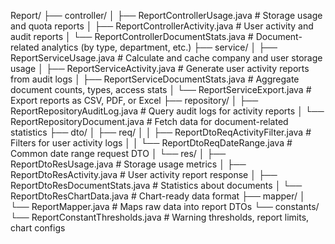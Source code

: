 Report/
├── controller/
│   ├── ReportControllerUsage.java              # Storage usage and quota reports
│   ├── ReportControllerActivity.java           # User activity and audit reports
│   └── ReportControllerDocumentStats.java      # Document-related analytics (by type, department, etc.)
├── service/
│   ├── ReportServiceUsage.java                 # Calculate and cache company and user storage usage
│   ├── ReportServiceActivity.java              # Generate user activity reports from audit logs
│   ├── ReportServiceDocumentStats.java         # Aggregate document counts, types, access stats
│   └── ReportServiceExport.java                # Export reports as CSV, PDF, or Excel
├── repository/
│   ├── ReportRepositoryAuditLog.java           # Query audit logs for activity reports
│   └── ReportRepositoryDocument.java           # Fetch data for document-related statistics
├── dto/
│   ├── req/
│   │   ├── ReportDtoReqActivityFilter.java     # Filters for user activity logs
│   │   └── ReportDtoReqDateRange.java          # Common date range request DTO
│   └── res/
│       ├── ReportDtoResUsage.java              # Storage usage metrics
│       ├── ReportDtoResActivity.java           # User activity report response
│       ├── ReportDtoResDocumentStats.java      # Statistics about documents
│       └── ReportDtoResChartData.java          # Chart-ready data format
├── mapper/
│   └── ReportMapper.java                       # Maps raw data into report DTOs
└── constants/
    └── ReportConstantThresholds.java           # Warning thresholds, report limits, chart configs

